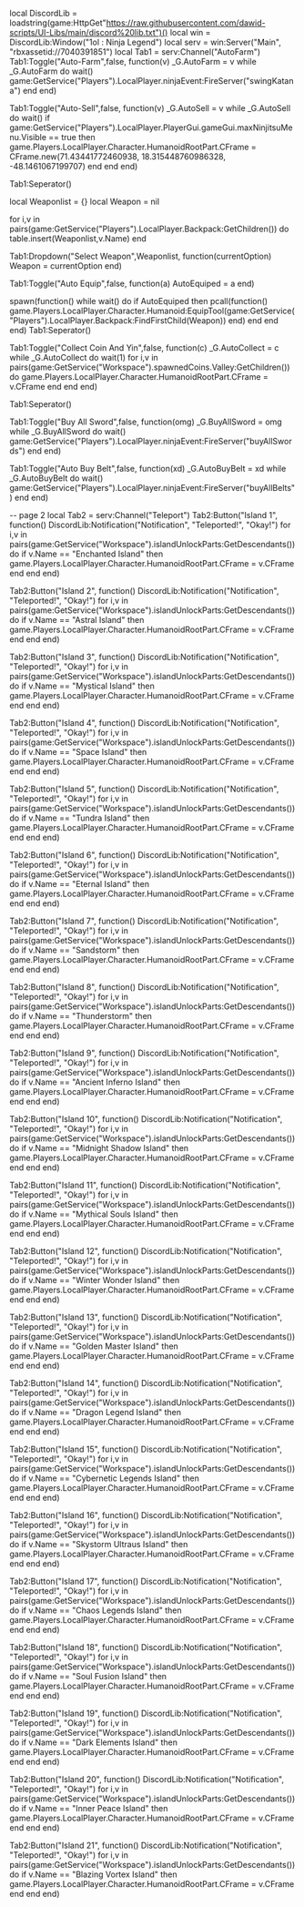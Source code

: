 local DiscordLib = loadstring(game:HttpGet"https://raw.githubusercontent.com/dawid-scripts/UI-Libs/main/discord%20lib.txt")()
local win = DiscordLib:Window("1ol : Ninja Legend")
local serv = win:Server("Main", "rbxassetid://7040391851")
local Tab1 = serv:Channel("AutoFarm")
Tab1:Toggle("Auto-Farm",false, function(v)
_G.AutoFarm = v
while _G.AutoFarm do wait()
game:GetService("Players").LocalPlayer.ninjaEvent:FireServer("swingKatana")
    end
end)

Tab1:Toggle("Auto-Sell",false, function(v)
_G.AutoSell = v
while _G.AutoSell do wait()
if game:GetService("Players").LocalPlayer.PlayerGui.gameGui.maxNinjitsuMenu.Visible == true then
game.Players.LocalPlayer.Character.HumanoidRootPart.CFrame = CFrame.new(71.43441772460938, 18.315448760986328, -48.1461067199707)
        end
    end
end)

Tab1:Seperator()

local Weaponlist = {}
local Weapon = nil


for i,v in pairs(game:GetService("Players").LocalPlayer.Backpack:GetChildren()) do
    table.insert(Weaponlist,v.Name)
end


Tab1:Dropdown("Select Weapon",Weaponlist, function(currentOption)
Weapon = currentOption
end)

Tab1:Toggle("Auto Equip",false, function(a)
AutoEquiped = a
end)

spawn(function()
   while wait() do
    if AutoEquiped then
pcall(function()
game.Players.LocalPlayer.Character.Humanoid:EquipTool(game:GetService("Players").LocalPlayer.Backpack:FindFirstChild(Weapon))
end)
end
end
end)
Tab1:Seperator()

Tab1:Toggle("Collect Coin And Yin",false, function(c)
    _G.AutoCollect = c
    while _G.AutoCollect do wait(1)
for i,v in pairs(game:GetService("Workspace").spawnedCoins.Valley:GetChildren()) do
        game.Players.LocalPlayer.Character.HumanoidRootPart.CFrame = v.CFrame
  end
end
end)

Tab1:Seperator()

Tab1:Toggle("Buy All Sword",false, function(omg)
_G.BuyAllSword = omg
while _G.BuyAllSword do wait()  
        game:GetService("Players").LocalPlayer.ninjaEvent:FireServer("buyAllSwords")
    end
end)


Tab1:Toggle("Auto Buy Belt",false, function(xd)
_G.AutoBuyBelt = xd
while _G.AutoBuyBelt do wait()
        game:GetService("Players").LocalPlayer.ninjaEvent:FireServer("buyAllBelts")
    end
end)

-- page 2
local Tab2 = serv:Channel("Teleport")
Tab2:Button("Island 1", function()
DiscordLib:Notification("Notification", "Teleported!", "Okay!")
for i,v in pairs(game:GetService("Workspace").islandUnlockParts:GetDescendants()) do
    if v.Name == "Enchanted Island" then
        game.Players.LocalPlayer.Character.HumanoidRootPart.CFrame = v.CFrame
    end
end
end)

Tab2:Button("Island 2", function()
DiscordLib:Notification("Notification", "Teleported!", "Okay!")
for i,v in pairs(game:GetService("Workspace").islandUnlockParts:GetDescendants()) do
    if v.Name == "Astral Island" then
        game.Players.LocalPlayer.Character.HumanoidRootPart.CFrame = v.CFrame
    end
end
end)

Tab2:Button("Island 3", function()
DiscordLib:Notification("Notification", "Teleported!", "Okay!")
for i,v in pairs(game:GetService("Workspace").islandUnlockParts:GetDescendants()) do
    if v.Name == "Mystical Island" then
        game.Players.LocalPlayer.Character.HumanoidRootPart.CFrame = v.CFrame
    end
end
end)

Tab2:Button("Island 4", function()
DiscordLib:Notification("Notification", "Teleported!", "Okay!")
for i,v in pairs(game:GetService("Workspace").islandUnlockParts:GetDescendants()) do
    if v.Name == "Space Island" then
        game.Players.LocalPlayer.Character.HumanoidRootPart.CFrame = v.CFrame
    end
end
end)

Tab2:Button("Island 5", function()
DiscordLib:Notification("Notification", "Teleported!", "Okay!")
for i,v in pairs(game:GetService("Workspace").islandUnlockParts:GetDescendants()) do
    if v.Name == "Tundra Island" then
        game.Players.LocalPlayer.Character.HumanoidRootPart.CFrame = v.CFrame
    end
end
end)

Tab2:Button("Island 6", function()
DiscordLib:Notification("Notification", "Teleported!", "Okay!")
for i,v in pairs(game:GetService("Workspace").islandUnlockParts:GetDescendants()) do
    if v.Name == "Eternal Island" then
        game.Players.LocalPlayer.Character.HumanoidRootPart.CFrame = v.CFrame
    end
end
end)

Tab2:Button("Island 7", function()
DiscordLib:Notification("Notification", "Teleported!", "Okay!")
for i,v in pairs(game:GetService("Workspace").islandUnlockParts:GetDescendants()) do
    if v.Name == "Sandstorm" then
        game.Players.LocalPlayer.Character.HumanoidRootPart.CFrame = v.CFrame
    end
end
end)

Tab2:Button("Island 8", function()
DiscordLib:Notification("Notification", "Teleported!", "Okay!")
for i,v in pairs(game:GetService("Workspace").islandUnlockParts:GetDescendants()) do
    if v.Name == "Thunderstorm" then
        game.Players.LocalPlayer.Character.HumanoidRootPart.CFrame = v.CFrame
    end
end
end)

Tab2:Button("Island 9", function()
DiscordLib:Notification("Notification", "Teleported!", "Okay!")
for i,v in pairs(game:GetService("Workspace").islandUnlockParts:GetDescendants()) do
    if v.Name == "Ancient Inferno Island" then
        game.Players.LocalPlayer.Character.HumanoidRootPart.CFrame = v.CFrame
    end
end
end)

Tab2:Button("Island 10", function()
DiscordLib:Notification("Notification", "Teleported!", "Okay!")
for i,v in pairs(game:GetService("Workspace").islandUnlockParts:GetDescendants()) do
    if v.Name == "Midnight Shadow Island" then
        game.Players.LocalPlayer.Character.HumanoidRootPart.CFrame = v.CFrame
    end
end
end)

Tab2:Button("Island 11", function()
DiscordLib:Notification("Notification", "Teleported!", "Okay!")
for i,v in pairs(game:GetService("Workspace").islandUnlockParts:GetDescendants()) do
    if v.Name == "Mythical Souls Island" then
        game.Players.LocalPlayer.Character.HumanoidRootPart.CFrame = v.CFrame
    end
end
end)

Tab2:Button("Island 12", function()
DiscordLib:Notification("Notification", "Teleported!", "Okay!")
for i,v in pairs(game:GetService("Workspace").islandUnlockParts:GetDescendants()) do
    if v.Name == "Winter Wonder Island" then
        game.Players.LocalPlayer.Character.HumanoidRootPart.CFrame = v.CFrame
    end
end
end)

Tab2:Button("Island 13", function()
DiscordLib:Notification("Notification", "Teleported!", "Okay!")
for i,v in pairs(game:GetService("Workspace").islandUnlockParts:GetDescendants()) do
    if v.Name == "Golden Master Island" then
        game.Players.LocalPlayer.Character.HumanoidRootPart.CFrame = v.CFrame
    end
end
end)

Tab2:Button("Island 14", function()
DiscordLib:Notification("Notification", "Teleported!", "Okay!")
for i,v in pairs(game:GetService("Workspace").islandUnlockParts:GetDescendants()) do
    if v.Name == "Dragon Legend Island" then
        game.Players.LocalPlayer.Character.HumanoidRootPart.CFrame = v.CFrame
    end
end
end)

Tab2:Button("Island 15", function()
DiscordLib:Notification("Notification", "Teleported!", "Okay!")
for i,v in pairs(game:GetService("Workspace").islandUnlockParts:GetDescendants()) do
    if v.Name == "Cybernetic Legends Island" then
        game.Players.LocalPlayer.Character.HumanoidRootPart.CFrame = v.CFrame
    end
end
end)

Tab2:Button("Island 16", function()
DiscordLib:Notification("Notification", "Teleported!", "Okay!")
for i,v in pairs(game:GetService("Workspace").islandUnlockParts:GetDescendants()) do
    if v.Name == "Skystorm Ultraus Island" then
        game.Players.LocalPlayer.Character.HumanoidRootPart.CFrame = v.CFrame
    end
end
end)

Tab2:Button("Island 17", function()
DiscordLib:Notification("Notification", "Teleported!", "Okay!")
for i,v in pairs(game:GetService("Workspace").islandUnlockParts:GetDescendants()) do
    if v.Name == "Chaos Legends Island" then
        game.Players.LocalPlayer.Character.HumanoidRootPart.CFrame = v.CFrame
    end
end
end)

Tab2:Button("Island 18", function()
DiscordLib:Notification("Notification", "Teleported!", "Okay!")
for i,v in pairs(game:GetService("Workspace").islandUnlockParts:GetDescendants()) do
    if v.Name == "Soul Fusion Island" then
        game.Players.LocalPlayer.Character.HumanoidRootPart.CFrame = v.CFrame
    end
end
end)

Tab2:Button("Island 19", function()
DiscordLib:Notification("Notification", "Teleported!", "Okay!")
for i,v in pairs(game:GetService("Workspace").islandUnlockParts:GetDescendants()) do
    if v.Name == "Dark Elements Island" then
        game.Players.LocalPlayer.Character.HumanoidRootPart.CFrame = v.CFrame
    end
end
end)

Tab2:Button("Island 20", function()
DiscordLib:Notification("Notification", "Teleported!", "Okay!")
for i,v in pairs(game:GetService("Workspace").islandUnlockParts:GetDescendants()) do
    if v.Name == "Inner Peace Island" then
        game.Players.LocalPlayer.Character.HumanoidRootPart.CFrame = v.CFrame
    end
end
end)

Tab2:Button("Island 21", function()
DiscordLib:Notification("Notification", "Teleported!", "Okay!")
for i,v in pairs(game:GetService("Workspace").islandUnlockParts:GetDescendants()) do
    if v.Name == "Blazing Vortex Island" then
        game.Players.LocalPlayer.Character.HumanoidRootPart.CFrame = v.CFrame
    end
end
end)
